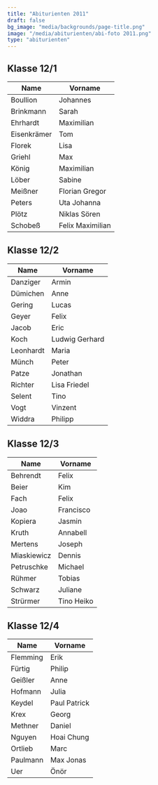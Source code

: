 ```yaml
---
title: "Abiturienten 2011"
draft: false
bg_image: "media/backgrounds/page-title.png"
image: "/media/abiturienten/abi-foto 2011.png"
type: "abiturienten"
---
```


## Klasse 12/1

|Name|Vorname|
|-|-|
|Boullion|Johannes|
|Brinkmann|Sarah|
|Ehrhardt|Maximilian|
|Eisenkrämer|Tom|
|Florek|Lisa|
|Griehl|Max|
|König|Maximilian|
|Löber|Sabine|
|Meißner|Florian Gregor|
|Peters|Uta Johanna|
|Plötz|Niklas Sören|
|Schobeß|Felix Maximilian|

## Klasse 12/2

|Name|Vorname|
|-|-|
|Danziger|Armin|
|Dümichen|Anne|
|Gering|Lucas|
|Geyer|Felix|
|Jacob|Eric|
|Koch|Ludwig Gerhard|
|Leonhardt|Maria|
|Münch|Peter|
|Patze|Jonathan|
|Richter|Lisa Friedel|
|Selent|Tino|
|Vogt|Vinzent|
|Widdra|Philipp|

## Klasse 12/3

|Name|Vorname|
|-|-|
|Behrendt|Felix|
|Beier|Kim|
|Fach|Felix|
|Joao|Francisco|
|Kopiera|Jasmin|
|Kruth|Annabell|
|Mertens|Joseph|
|Miaskiewicz|Dennis|
|Petruschke|Michael|
|Rühmer|Tobias|
|Schwarz|Juliane|
|Strürmer|Tino Heiko|

## Klasse 12/4

|Name|Vorname|
|-|-|
|Flemming|Erik|
|Fürtig|Philip|
|Geißler|Anne|
|Hofmann|Julia|
|Keydel|Paul Patrick|
|Krex|Georg|
|Methner|Daniel|
|Nguyen|Hoai Chung|
|Ortlieb|Marc|
|Paulmann|Max Jonas|
|Uer|Önör|
